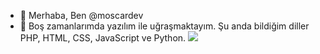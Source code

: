- 👋 Merhaba, Ben @moscardev
- 👀 Boş zamanlarımda yazılım ile uğraşmaktayım. Şu anda bildiğim diller PHP, HTML, CSS, JavaScript ve Python.
![](https://github-readme-stats.vercel.app/api?username=moscardev&theme=calm&show_icons=true)
